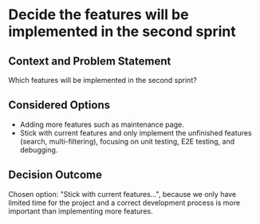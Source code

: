 # Decide the features will be implemented in the second sprint

## Context and Problem Statement

Which features will be implemented in the second sprint?

## Considered Options

* Adding more features such as maintenance page.
* Stick with current features and only implement the unfinished features (search, multi-filtering), focusing on unit testing, E2E testing, and debugging.

## Decision Outcome
Chosen option: "Stick with current features...", because we only have limited time for the project and a correct development process is more important than implementing more features.